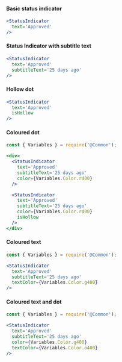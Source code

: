 #### Basic status indicator

```jsx
<StatusIndicator
  text='Approved'
/>
```

#### Status Indicator with subtitle text

```jsx
<StatusIndicator
  text='Approved'
  subtitleText='25 days ago'
/>
```

#### Hollow dot

```jsx
<StatusIndicator
  text='Approved'
  isHollow
/>
```

#### Coloured dot

```jsx
const { Variables } = require('@Common');

<div>
  <StatusIndicator
    text='Approved'
    subtitleText='25 days ago'
    color={Variables.Color.r400}
  />

  <StatusIndicator
    text='Approved'
    subtitleText='25 days ago'
    color={Variables.Color.r400}
    isHollow
  />
</div>
```

#### Coloured text

```jsx
const { Variables } = require('@Common');

<StatusIndicator
  text='Approved'
  subtitleText='25 days ago'
  textColor={Variables.Color.g400}
/>
```

#### Coloured text and dot

```jsx
const { Variables } = require('@Common');

<StatusIndicator
  text='Approved'
  subtitleText='25 days ago'
  color={Variables.Color.g400}
  textColor={Variables.Color.o400}
/>
```
